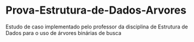 # Prova-Estrutura-de-Dados-Arvores
Estudo de caso implementado pelo professor da disciplina de Estrutura de Dados para o uso de árvores binárias de busca
